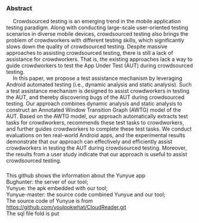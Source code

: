 ### Abstract
&emsp; Crowdsourced testing is an emerging trend in the mobile application testing paradigm. Along with conducting large-scale user-oriented testing scenarios in diverse mobile devices, 
crowdsourced testing also brings the problem of crowdworkers with different testing skills, which significantly slows down the quality of crowdsourced testing. 
Despite massive approaches to assisting crowdsourced testing, there is still a lack of assistance for crowdworkers. 
That is, the existing approaches lack a way to guide crowdworkers to test the App Under Test (AUT) during crowdsourced testing.
<br>
&emsp; In this paper, we propose a test assistance mechanism by leveraging Android automated testing (i.e., dynamic analysis and static analysis). 
Such a test assistance mechanism is designed to assist crowdworkers in testing the AUT, and thereby discovering bugs of the AUT during crowdsourced testing. 
Our approach combines dynamic analysis and static analysis to construct an Annotated Window Transition Graph (AWTG) model of the AUT. 
Based on the AWTG model, our approach automatically extracts test tasks for crowdworkers, recommends these test tasks to crowdworkers, and further guides crowdworkers to complete these test tasks. 
We conduct evaluations on ten real-world Android apps, and the experimental results demonstrate that our approach can effectively and efficiently assist crowdworkers in testing the AUT during crowdsourced testing. 
Moreover, the results from a user study indicate that our approach is useful to assist crowdsourced testing.


###
This github shows the information about the Yunyue app
<br>
Bughunter: the server of our tool;
<br>
Yunyue: the apk embedded with our tool;
<br>
Yunyue-master: the source code combined Yunyue and our tool;
<br>
The source code of Yunyue is from https://github.com/youlookwhat/CloudReader.git
<br>
The sql file fold is put  
